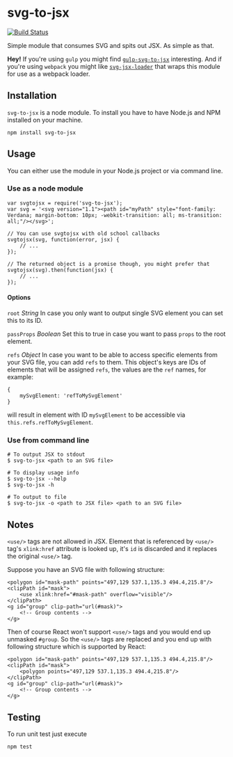 # svg-to-jsx

[![Build Status](https://travis-ci.org/janjakubnanista/svg-to-jsx.svg?branch=master)](https://travis-ci.org/janjakubnanista/svg-to-jsx)

Simple module that consumes SVG and spits out JSX. As simple as that.

**Hey!** If you're using `gulp` you might find [`gulp-svg-to-jsx`](https://github.com/janjakubnanista/gulp-svg-to-jsx) interesting. And if you're using `webpack` you might like [`svg-jsx-loader`](https://github.com/janjakubnanista/svg-jsx-loader) that wraps this module for use as a webpack loader.

## Installation

`svg-to-jsx` is a node module. To install you have to have Node.js and NPM installed on your machine.

	npm install svg-to-jsx

## Usage

You can either use the module in your Node.js project or via command line.

### Use as a node module

    var svgtojsx = require('svg-to-jsx');
    var svg = '<svg version="1.1"><path id="myPath" style="font-family: Verdana; margin-bottom: 10px; -webkit-transition: all; ms-transition: all;"/></svg>';

    // You can use svgtojsx with old school callbacks
    svgtojsx(svg, function(error, jsx) {
        // ...
    });

    // The returned object is a promise though, you might prefer that
    svgtojsx(svg).then(function(jsx) {
        // ...
    });

#### Options

`root` *String* In case you only want to output single SVG element you can set this to its ID.

`passProps` *Boolean* Set this to true in case you want to pass `props` to the root element.

`refs` *Object* In case you want to be able to access specific elements from your SVG file, you can add `refs` to them. This object's keys are IDs of elements that will be assigned `refs`, the values are the `ref` names, for example:

    {
        mySvgElement: 'refToMySvgElement'
    }

will result in element with ID `mySvgElement` to be accessible via `this.refs.refToMySvgElement`.

### Use from command line

	# To output JSX to stdout
	$ svg-to-jsx <path to an SVG file>

	# To display usage info
	$ svg-to-jsx --help
	$ svg-to-jsx -h

	# To output to file
	$ svg-to-jsx -o <path to JSX file> <path to an SVG file>

## Notes

`<use/>` tags are not allowed in JSX. Element that is referenced by `<use/>` tag's `xlink:href` attribute is looked up, it's `id`
is discarded and it replaces the original `<use/>` tag.

Suppose you have an SVG file with following structure:

	<polygon id="mask-path" points="497,129 537.1,135.3 494.4,215.8"/>
    <clipPath id="mask">
        <use xlink:href="#mask-path" overflow="visible"/>
    </clipPath>
    <g id="group" clip-path="url(#mask)">
    	<!-- Group contents -->
    </g>

Then of course React won't support `<use/>` tags and you would end up unmasked `#group`. So the `<use/>` tags are replaced and you end up with following structure which is supported by React:

	<polygon id="mask-path" points="497,129 537.1,135.3 494.4,215.8"/>
    <clipPath id="mask">
    	<polygon points="497,129 537.1,135.3 494.4,215.8"/>
    </clipPath>
    <g id="group" clip-path="url(#mask)">
    	<!-- Group contents -->
    </g>

## Testing

To run unit test just execute

	npm test
